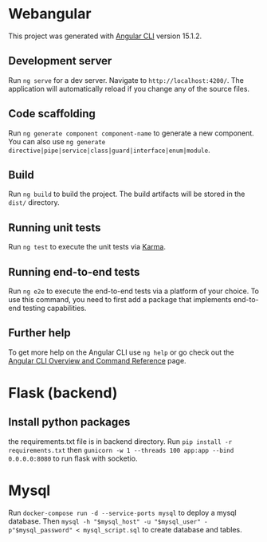 # Webangular

This project was generated with [Angular CLI](https://github.com/angular/angular-cli) version 15.1.2.

## Development server

Run `ng serve` for a dev server. Navigate to `http://localhost:4200/`. The application will automatically reload if you change any of the source files.

## Code scaffolding

Run `ng generate component component-name` to generate a new component. You can also use `ng generate directive|pipe|service|class|guard|interface|enum|module`.

## Build

Run `ng build` to build the project. The build artifacts will be stored in the `dist/` directory.

## Running unit tests

Run `ng test` to execute the unit tests via [Karma](https://karma-runner.github.io).

## Running end-to-end tests

Run `ng e2e` to execute the end-to-end tests via a platform of your choice. To use this command, you need to first add a package that implements end-to-end testing capabilities.

## Further help

To get more help on the Angular CLI use `ng help` or go check out the [Angular CLI Overview and Command Reference](https://angular.io/cli) page.

# Flask (backend)

## Install python packages

the requirements.txt file is in backend directory. Run `pip install -r requirements.txt` then `gunicorn -w 1 --threads 100 app:app --bind 0.0.0.0:8080` to run flask with socketio.

# Mysql

Run `docker-compose run -d --service-ports mysql` to deploy a mysql database. Then `mysql -h "$mysql_host" -u "$mysql_user" -p"$mysql_password" < mysql_script.sql` to create database and tables.
